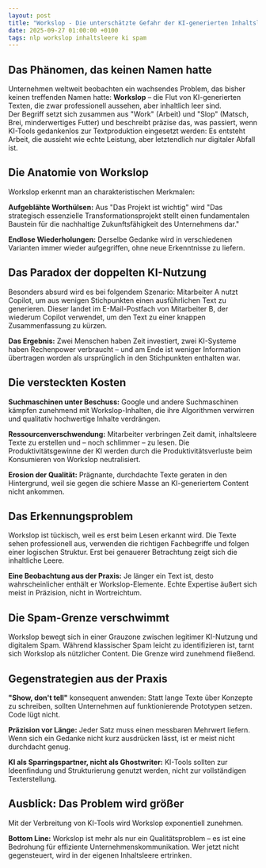 ```yaml
---
layout: post
title: "Workslop - Die unterschätzte Gefahr der KI-generierten Inhaltsleere"
date: 2025-09-27 01:00:00 +0100
tags: nlp workslop inhaltsleere ki spam
---
```


## Das Phänomen, das keinen Namen hatte
Unternehmen weltweit beobachten ein wachsendes Problem, das bisher keinen treffenden Namen hatte: **Workslop** – die Flut von KI-generierten Texten, die zwar professionell aussehen, aber inhaltlich leer sind.  
Der Begriff setzt sich zusammen aus "Work" (Arbeit) und "Slop" (Matsch, Brei, minderwertiges Futter) und beschreibt präzise das, was passiert, wenn KI-Tools gedankenlos zur Textproduktion eingesetzt werden: Es entsteht Arbeit, die aussieht wie echte Leistung, aber letztendlich nur digitaler Abfall ist.  

## Die Anatomie von Workslop
Workslop erkennt man an charakteristischen Merkmalen:  

**Aufgeblähte Worthülsen:** Aus "Das Projekt ist wichtig" wird "Das strategisch essenzielle Transformationsprojekt stellt einen fundamentalen Baustein für die nachhaltige Zukunftsfähigkeit des Unternehmens dar."

**Endlose Wiederholungen:** Derselbe Gedanke wird in verschiedenen Varianten immer wieder aufgegriffen, ohne neue Erkenntnisse zu liefern.

## Das Paradox der doppelten KI-Nutzung
Besonders absurd wird es bei folgendem Szenario: Mitarbeiter A nutzt Copilot, um aus wenigen Stichpunkten einen ausführlichen Text zu generieren. Dieser landet im E-Mail-Postfach von Mitarbeiter B, der wiederum Copilot verwendet, um den Text zu einer knappen Zusammenfassung zu kürzen.  

**Das Ergebnis:** Zwei Menschen haben Zeit investiert, zwei KI-Systeme haben Rechenpower verbraucht – und am Ende ist weniger Information übertragen worden als ursprünglich in den Stichpunkten enthalten war.

## Die versteckten Kosten
**Suchmaschinen unter Beschuss:** Google und andere Suchmaschinen kämpfen zunehmend mit Workslop-Inhalten, die ihre Algorithmen verwirren und qualitativ hochwertige Inhalte verdrängen.

**Ressourcenverschwendung:** Mitarbeiter verbringen Zeit damit, inhaltsleere Texte zu erstellen und – noch schlimmer – zu lesen. Die Produktivitätsgewinne der KI werden durch die Produktivitätsverluste beim Konsumieren von Workslop neutralisiert.

**Erosion der Qualität:** Prägnante, durchdachte Texte geraten in den Hintergrund, weil sie gegen die schiere Masse an KI-generiertem Content nicht ankommen.

## Das Erkennungsproblem
Workslop ist tückisch, weil es erst beim Lesen erkannt wird. Die Texte sehen professionell aus, verwenden die richtigen Fachbegriffe und folgen einer logischen Struktur. Erst bei genauerer Betrachtung zeigt sich die inhaltliche Leere.

**Eine Beobachtung aus der Praxis:** Je länger ein Text ist, desto wahrscheinlicher enthält er Workslop-Elemente. Echte Expertise äußert sich meist in Präzision, nicht in Wortreichtum.

## Die Spam-Grenze verschwimmt
Workslop bewegt sich in einer Grauzone zwischen legitimer KI-Nutzung und digitalem Spam. Während klassischer Spam leicht zu identifizieren ist, tarnt sich Workslop als nützlicher Content. Die Grenze wird zunehmend fließend.

## Gegenstrategien aus der Praxis
**"Show, don't tell"** konsequent anwenden: Statt lange Texte über Konzepte zu schreiben, sollten Unternehmen auf funktionierende Prototypen setzen. Code lügt nicht.

**Präzision vor Länge:** Jeder Satz muss einen messbaren Mehrwert liefern. Wenn sich ein Gedanke nicht kurz ausdrücken lässt, ist er meist nicht durchdacht genug.

**KI als Sparringspartner, nicht als Ghostwriter:** KI-Tools sollten zur Ideenfindung und Strukturierung genutzt werden, nicht zur vollständigen Texterstellung.

## Ausblick: Das Problem wird größer
Mit der Verbreitung von KI-Tools wird Workslop exponentiell zunehmen.

**Bottom Line:** Workslop ist mehr als nur ein Qualitätsproblem – es ist eine Bedrohung für effiziente Unternehmenskommunikation. Wer jetzt nicht gegensteuert, wird in der eigenen Inhaltsleere ertrinken.